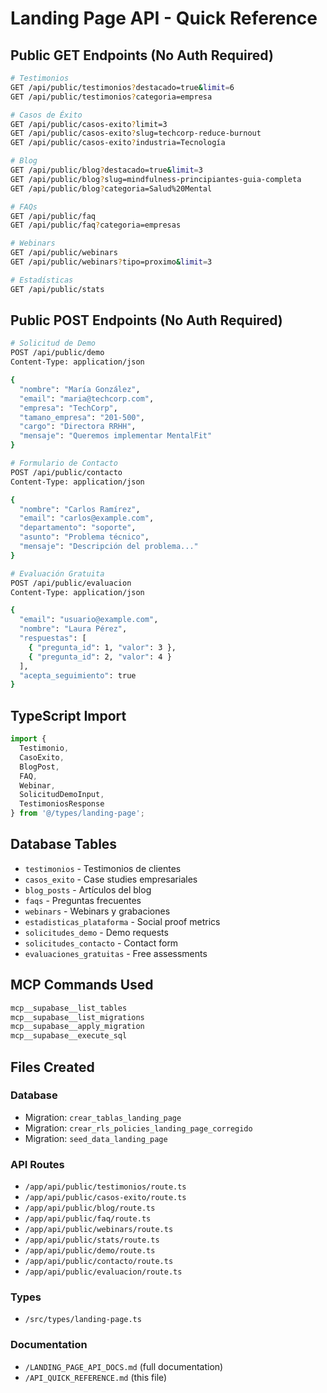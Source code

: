 # Landing Page API - Quick Reference

## Public GET Endpoints (No Auth Required)

```bash
# Testimonios
GET /api/public/testimonios?destacado=true&limit=6
GET /api/public/testimonios?categoria=empresa

# Casos de Éxito
GET /api/public/casos-exito?limit=3
GET /api/public/casos-exito?slug=techcorp-reduce-burnout
GET /api/public/casos-exito?industria=Tecnología

# Blog
GET /api/public/blog?destacado=true&limit=3
GET /api/public/blog?slug=mindfulness-principiantes-guia-completa
GET /api/public/blog?categoria=Salud%20Mental

# FAQs
GET /api/public/faq
GET /api/public/faq?categoria=empresas

# Webinars
GET /api/public/webinars
GET /api/public/webinars?tipo=proximo&limit=3

# Estadísticas
GET /api/public/stats
```

## Public POST Endpoints (No Auth Required)

```bash
# Solicitud de Demo
POST /api/public/demo
Content-Type: application/json

{
  "nombre": "María González",
  "email": "maria@techcorp.com",
  "empresa": "TechCorp",
  "tamano_empresa": "201-500",
  "cargo": "Directora RRHH",
  "mensaje": "Queremos implementar MentalFit"
}

# Formulario de Contacto
POST /api/public/contacto
Content-Type: application/json

{
  "nombre": "Carlos Ramírez",
  "email": "carlos@example.com",
  "departamento": "soporte",
  "asunto": "Problema técnico",
  "mensaje": "Descripción del problema..."
}

# Evaluación Gratuita
POST /api/public/evaluacion
Content-Type: application/json

{
  "email": "usuario@example.com",
  "nombre": "Laura Pérez",
  "respuestas": [
    { "pregunta_id": 1, "valor": 3 },
    { "pregunta_id": 2, "valor": 4 }
  ],
  "acepta_seguimiento": true
}
```

## TypeScript Import

```typescript
import {
  Testimonio,
  CasoExito,
  BlogPost,
  FAQ,
  Webinar,
  SolicitudDemoInput,
  TestimoniosResponse
} from '@/types/landing-page';
```

## Database Tables

- `testimonios` - Testimonios de clientes
- `casos_exito` - Case studies empresariales
- `blog_posts` - Artículos del blog
- `faqs` - Preguntas frecuentes
- `webinars` - Webinars y grabaciones
- `estadisticas_plataforma` - Social proof metrics
- `solicitudes_demo` - Demo requests
- `solicitudes_contacto` - Contact form
- `evaluaciones_gratuitas` - Free assessments

## MCP Commands Used

```bash
mcp__supabase__list_tables
mcp__supabase__list_migrations
mcp__supabase__apply_migration
mcp__supabase__execute_sql
```

## Files Created

### Database
- Migration: `crear_tablas_landing_page`
- Migration: `crear_rls_policies_landing_page_corregido`
- Migration: `seed_data_landing_page`

### API Routes
- `/app/api/public/testimonios/route.ts`
- `/app/api/public/casos-exito/route.ts`
- `/app/api/public/blog/route.ts`
- `/app/api/public/faq/route.ts`
- `/app/api/public/webinars/route.ts`
- `/app/api/public/stats/route.ts`
- `/app/api/public/demo/route.ts`
- `/app/api/public/contacto/route.ts`
- `/app/api/public/evaluacion/route.ts`

### Types
- `/src/types/landing-page.ts`

### Documentation
- `/LANDING_PAGE_API_DOCS.md` (full documentation)
- `/API_QUICK_REFERENCE.md` (this file)
